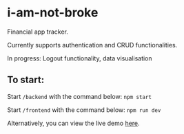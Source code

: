 # i-am-not-broke

Financial app tracker.

Currently supports authentication and CRUD functionalities.

In progress: Logout functionality, data visualisation

## To start:

Start `/backend` with the command below:
`npm start`

Start `/frontend` with the command below:
`npm run dev`

Alternatively, you can view the live demo [here](https://drive.google.com/file/d/1igp5sdw_a8YKKu3OQiOWRjAelGdCto_y/view?usp=sharing).
